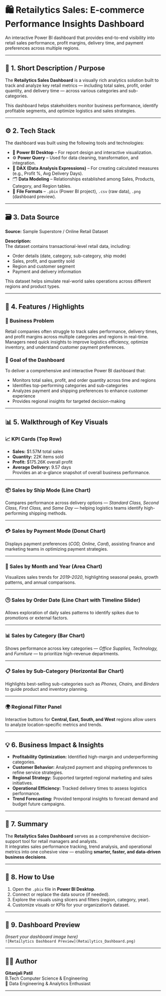 # 🛍️ Retailytics Sales: E-commerce Performance Insights Dashboard

An interactive Power BI dashboard that provides end-to-end visibility into retail sales performance, profit margins, delivery time, and payment preferences across multiple regions.

---

## 🧩 1. Short Description / Purpose

The **Retailytics Sales Dashboard** is a visually rich analytics solution built to track and analyze key retail metrics — including total sales, profit, order quantity, and delivery time — across various categories and sub-categories.  

This dashboard helps stakeholders monitor business performance, identify profitable segments, and optimize logistics and sales strategies.

---

## ⚙️ 2. Tech Stack

The dashboard was built using the following tools and technologies:

- 💼 **Power BI Desktop** – For report design and interactive visualization.  
- ⚙️ **Power Query** – Used for data cleaning, transformation, and integration.  
- 🧮 **DAX (Data Analysis Expressions)** – For creating calculated measures (e.g., Profit %, Avg Delivery Days).  
- 🗂️ **Data Modeling** – Relationships established among Sales, Products, Category, and Region tables.  
- 📁 **File Formats** – `.pbix` (Power BI project), `.csv` (raw data), `.png` (dashboard preview).  

---

## 🗃️ 3. Data Source

**Source:** Sample Superstore / Online Retail Dataset  

**Description:**  
The dataset contains transactional-level retail data, including:

- Order details (date, category, sub-category, ship mode)  
- Sales, profit, and quantity sold  
- Region and customer segment  
- Payment and delivery information  

This dataset helps simulate real-world sales operations across different regions and product types.

---

## 🚀 4. Features / Highlights

### 🧭 Business Problem  
Retail companies often struggle to track sales performance, delivery times, and profit margins across multiple categories and regions in real-time.  
Managers need quick insights to improve logistics efficiency, optimize inventory, and understand customer payment preferences.

### 🎯 Goal of the Dashboard  
To deliver a comprehensive and interactive Power BI dashboard that:  
- Monitors total sales, profit, and order quantity across time and regions  
- Identifies top-performing categories and sub-categories  
- Analyzes payment and shipping preferences to enhance customer experience  
- Provides regional insights for targeted decision-making  

---

## 📊 5. Walkthrough of Key Visuals

### 📈 KPI Cards (Top Row)
- **Sales:** $1.57M total sales  
- **Quantity:** 22K items sold  
- **Profit:** $175.26K overall profit  
- **Average Delivery:** 9.57 days  
Provides an at-a-glance snapshot of overall business performance.  

---

### 📦 Sales by Ship Mode (Line Chart)
Compares performance across delivery options — *Standard Class, Second Class, First Class,* and *Same Day* — helping logistics teams identify high-performing shipping methods.  

---

### 💳 Sales by Payment Mode (Donut Chart)
Displays payment preferences (*COD, Online, Card*), assisting finance and marketing teams in optimizing payment strategies.  

---

### 📅 Sales by Month and Year (Area Chart)
Visualizes sales trends for *2019–2020*, highlighting seasonal peaks, growth patterns, and annual comparisons.  

---

### 🕒 Sales by Order Date (Line Chart with Timeline Slider)
Allows exploration of daily sales patterns to identify spikes due to promotions or external factors.  

---

### 📊 Sales by Category (Bar Chart)
Shows performance across key categories — *Office Supplies, Technology,* and *Furniture* — to prioritize high-revenue departments.  

---

### 📋 Sales by Sub-Category (Horizontal Bar Chart)
Highlights best-selling sub-categories such as *Phones, Chairs,* and *Binders* to guide product and inventory planning.  

---

### 🌍 Regional Filter Panel
Interactive buttons for **Central, East, South, and West** regions allow users to analyze location-specific metrics and trends.  

---

## 💡 6. Business Impact & Insights

- **Profitability Optimization:** Identified high-margin and underperforming categories.  
- **Customer Behavior:** Analyzed payment and shipping preferences to refine service strategies.  
- **Regional Strategy:** Supported targeted regional marketing and sales initiatives.  
- **Operational Efficiency:** Tracked delivery times to assess logistics performance.  
- **Trend Forecasting:** Provided temporal insights to forecast demand and budget future campaigns.  

---

## 🧾 7. Summary

The **Retailytics Sales Dashboard** serves as a comprehensive decision-support tool for retail managers and analysts.  
It integrates sales performance tracking, trend analysis, and operational metrics into one cohesive view — enabling **smarter, faster, and data-driven business decisions**.  

---

## 🧰 8. How to Use

1. Open the `.pbix` file in **Power BI Desktop**.  
2. Connect or replace the data source (if needed).  
3. Explore the visuals using slicers and filters (region, category, year).  
4. Customize visuals or KPIs for your organization’s dataset.  

---

## 📸 9. Dashboard Preview

*(Insert your dashboard image here)*  
`![Retailytics Dashboard Preview](Retailytics_Dashboard.png)`  

---

## 👩‍💻 Author

**Gitanjali Patil**  
B.Tech Computer Science & Engineering  
💼 Data Engineering & Analytics Enthusiast  


---

